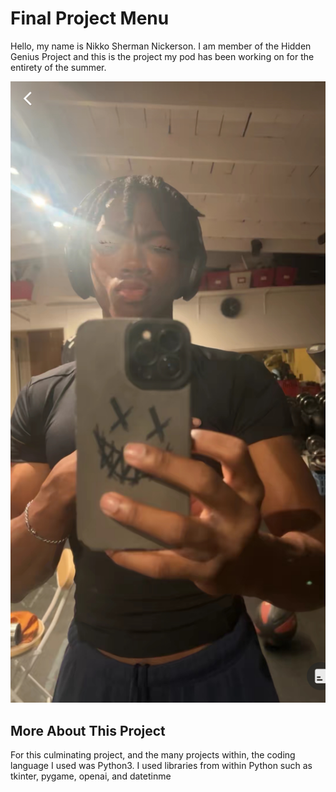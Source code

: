 # Final Project Menu
 Hello, my name is Nikko Sherman Nickerson. I am member of the Hidden Genius Project and this is the project my pod has been working on for the entirety of the summer.


![Me](https://github.com/Neekon2/FinalProjectMenu/blob/main/MeFrFr.jpg)


## More About This Project
For this culminating project, and the many projects within, the coding language I used was Python3. I used libraries from within Python such as tkinter, pygame, openai, and datetinme
